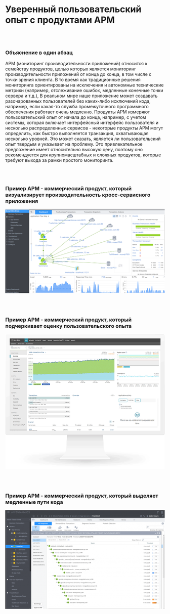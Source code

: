 # Уверенный пользовательский опыт с продуктами APM

<br/><br/>

### Объяснение в один абзац

APM (мониторинг производительности приложений) относится к семейству продуктов, целью которых является мониторинг производительности приложений от конца до конца, в том числе с точки зрения клиента. В то время как традиционные решения мониторинга ориентированы на исключения и автономные технические метрики (например, отслеживание ошибок, медленные конечные точки сервера и т.д.), В реальном мире наше приложение может создавать разочарованных пользователей без каких-либо исключений кода, например, если какая-то служба промежуточного программного обеспечения работает очень медленно. Продукты APM измеряют пользовательский опыт от начала до конца, например, с учетом системы, которая включает интерфейсный интерфейс пользователя и несколько распределенных сервисов - некоторые продукты APM могут определить, как быстро выполняется транзакция, охватывающая несколько уровней. Это может сказать, является ли пользовательский опыт твердым и указывает на проблему. Это привлекательное предложение имеет относительно высокую цену, поэтому оно рекомендуется для крупномасштабных и сложных продуктов, которые требуют выхода за рамки простого мониторинга.

<br/><br/>

### Пример APM - коммерческий продукт, который визуализирует производительность кросс-сервисного приложения

![APM example](/assets/images/apm1.png "APM example")

<br/><br/>

### Пример APM - коммерческий продукт, который подчеркивает оценку пользовательского опыта

![APM example](/assets/images/apm2.png "APM example")

<br/><br/>

### Пример APM - коммерческий продукт, который выделяет медленные пути кода

![APM example](/assets/images/apm3.png "APM example")
